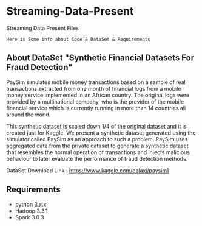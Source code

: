 # Streaming-Data-Present
Streaming Data Present Files

    Here is Some info about Code & DataSet & Requirements


## About DataSet "Synthetic Financial Datasets For Fraud Detection"

PaySim simulates mobile money transactions based on a sample of real transactions extracted from one month of financial logs from a mobile money service implemented in an African country. The original logs were provided by a multinational company, who is the provider of the mobile financial service which is currently running in more than 14 countries all around the world.

This synthetic dataset is scaled down 1/4 of the original dataset and it is created just for Kaggle.
We present a synthetic dataset generated using the simulator called PaySim as an approach to such a problem. PaySim uses aggregated data from the private dataset to generate a synthetic dataset that resembles the normal operation of transactions and injects malicious behaviour to later evaluate the performance of fraud detection methods.

DataSet Download Link : https://www.kaggle.com/ealaxi/paysim1

## Requirements

- python 3.x.x
- Hadoop 3.3.1
- Spark 3.0.3
